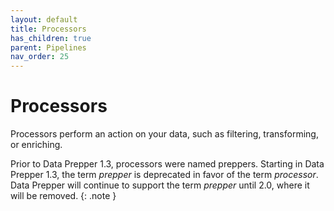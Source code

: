 ```yaml
---
layout: default
title: Processors
has_children: true
parent: Pipelines
nav_order: 25
---
```


# Processors

Processors perform an action on your data, such as filtering, transforming, or enriching.

Prior to Data Prepper 1.3, processors were named preppers. Starting in Data Prepper 1.3, the term *prepper* is deprecated in favor of the term *processor*. Data Prepper will continue to support the term *prepper* until 2.0, where it will be removed.
{: .note }